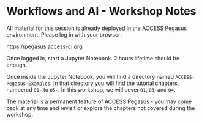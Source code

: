 # Workflows and AI - Workshop Notes

All material for this session is already deployed in the ACCESS Pegasus
environment. Please log in with your browser:

https://pegasus.access-ci.org

Once logged in, start a Jupyter Notebook. 2 hours lifetime should be
enough.

Once inside the Jupyter Notebook, you will find a directory named
`ACCESS-Pegasus-Examples`. In that directory you will find the 
tutorial chapters, numbered `01-` to `05-`. In this workshop, we will
cover `01`, `03`, and `04`.

The material is a permanent feature of ACCESS Pegasus - you may come
back at any time and revisit or explore the chapters not covered
during the workshop.

